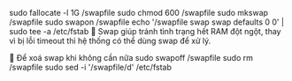 sudo fallocate -l 1G /swapfile
sudo chmod 600 /swapfile
sudo mkswap /swapfile
sudo swapon /swapfile
echo '/swapfile swap swap defaults 0 0' | sudo tee -a /etc/fstab
📌 Swap giúp tránh tình trạng hết RAM đột ngột, thay vì bị lỗi timeout thì hệ thống có thể dùng swap để xử lý.

📌 Để xoá swap khi không cần nữa
sudo swapoff /swapfile
sudo rm /swapfile
sudo sed -i '/swapfile/d' /etc/fstab
